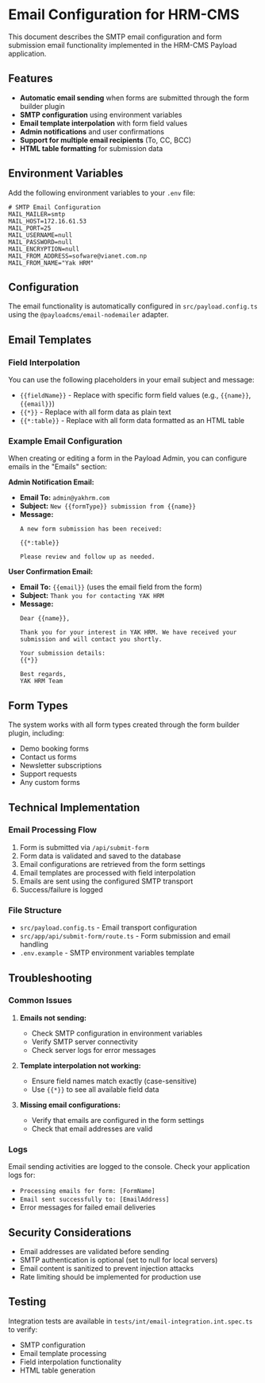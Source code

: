# Email Configuration for HRM-CMS

This document describes the SMTP email configuration and form submission email functionality implemented in the HRM-CMS Payload application.

## Features

- **Automatic email sending** when forms are submitted through the form builder plugin
- **SMTP configuration** using environment variables
- **Email template interpolation** with form field values
- **Admin notifications** and user confirmations
- **Support for multiple email recipients** (To, CC, BCC)
- **HTML table formatting** for submission data

## Environment Variables

Add the following environment variables to your `.env` file:

```env
# SMTP Email Configuration
MAIL_MAILER=smtp
MAIL_HOST=172.16.61.53
MAIL_PORT=25
MAIL_USERNAME=null
MAIL_PASSWORD=null
MAIL_ENCRYPTION=null
MAIL_FROM_ADDRESS=sofware@vianet.com.np
MAIL_FROM_NAME="Yak HRM"
```

## Configuration

The email functionality is automatically configured in `src/payload.config.ts` using the `@payloadcms/email-nodemailer` adapter.

## Email Templates

### Field Interpolation

You can use the following placeholders in your email subject and message:

- `{{fieldName}}` - Replace with specific form field values (e.g., `{{name}}`, `{{email}}`)
- `{{*}}` - Replace with all form data as plain text
- `{{*:table}}` - Replace with all form data formatted as an HTML table

### Example Email Configuration

When creating or editing a form in the Payload Admin, you can configure emails in the "Emails" section:

**Admin Notification Email:**
- **Email To:** `admin@yakhrm.com`
- **Subject:** `New {{formType}} submission from {{name}}`
- **Message:**
  ```
  A new form submission has been received:
  
  {{*:table}}
  
  Please review and follow up as needed.
  ```

**User Confirmation Email:**
- **Email To:** `{{email}}` (uses the email field from the form)
- **Subject:** `Thank you for contacting YAK HRM`
- **Message:**
  ```
  Dear {{name}},
  
  Thank you for your interest in YAK HRM. We have received your submission and will contact you shortly.
  
  Your submission details:
  {{*}}
  
  Best regards,
  YAK HRM Team
  ```

## Form Types

The system works with all form types created through the form builder plugin, including:

- Demo booking forms
- Contact us forms
- Newsletter subscriptions
- Support requests
- Any custom forms

## Technical Implementation

### Email Processing Flow

1. Form is submitted via `/api/submit-form`
2. Form data is validated and saved to the database
3. Email configurations are retrieved from the form settings
4. Email templates are processed with field interpolation
5. Emails are sent using the configured SMTP transport
6. Success/failure is logged

### File Structure

- `src/payload.config.ts` - Email transport configuration
- `src/app/api/submit-form/route.ts` - Form submission and email handling
- `.env.example` - SMTP environment variables template

## Troubleshooting

### Common Issues

1. **Emails not sending:**
   - Check SMTP configuration in environment variables
   - Verify SMTP server connectivity
   - Check server logs for error messages

2. **Template interpolation not working:**
   - Ensure field names match exactly (case-sensitive)
   - Use `{{*}}` to see all available field data

3. **Missing email configurations:**
   - Verify that emails are configured in the form settings
   - Check that email addresses are valid

### Logs

Email sending activities are logged to the console. Check your application logs for:
- `Processing emails for form: [FormName]`
- `Email sent successfully to: [EmailAddress]`
- Error messages for failed email deliveries

## Security Considerations

- Email addresses are validated before sending
- SMTP authentication is optional (set to null for local servers)
- Email content is sanitized to prevent injection attacks
- Rate limiting should be implemented for production use

## Testing

Integration tests are available in `tests/int/email-integration.int.spec.ts` to verify:
- SMTP configuration
- Email template processing
- Field interpolation functionality
- HTML table generation